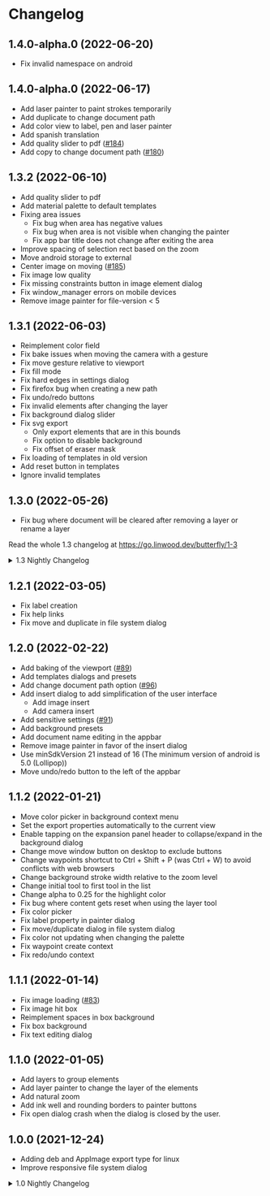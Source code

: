 # Changelog

<!--ENTER CHANGELOG HERE-->

## 1.4.0-alpha.0 (2022-06-20)

* Fix invalid namespace on android

## 1.4.0-alpha.0 (2022-06-17)

* Add laser painter to paint strokes temporarily
* Add duplicate to change document path
* Add color view to label, pen and laser painter
* Add spanish translation
* Add quality slider to pdf ([#184](https://github.com/LinwoodCloud/Butterfly/issues/184))
* Add copy to change document path ([#180](https://github.com/LinwoodCloud/Butterfly/issues/180))

## 1.3.2 (2022-06-10)

* Add quality slider to pdf
* Add material palette to default templates
* Fixing area issues
    * Fix bug when area has negative values
    * Fix bug when area is not visible when changing the painter
    * Fix app bar title does not change after exiting the area
* Improve spacing of selection rect based on the zoom
* Move android storage to external
* Center image on moving ([#185](https://github.com/LinwoodCloud/Butterfly/issues/185))
* Fix image low quality
* Fix missing constraints button in image element dialog
* Fix window_manager errors on mobile devices
* Remove image painter for file-version < 5

## 1.3.1 (2022-06-03)

* Reimplement color field
* Fix bake issues when moving the camera with a gesture
* Fix move gesture relative to viewport
* Fix fill mode
* Fix hard edges in settings dialog
* Fix firefox bug when creating a new path
* Fix undo/redo buttons
* Fix invalid elements after changing the layer
* Fix background dialog slider
* Fix svg export
    * Only export elements that are in this bounds
    * Fix option to disable background
    * Fix offset of eraser mask
* Fix loading of templates in old version
* Add reset button in templates
* Ignore invalid templates

## 1.3.0 (2022-05-26)

* Fix bug where document will be cleared after removing a layer or rename a layer

Read the whole 1.3 changelog at https://go.linwood.dev/butterfly/1-3

<details>
 <summary>1.3 Nightly Changelog</summary>

### 1.3.0-rc.2 (2022-05-22)

* Fix layout on bigger screens
* Fix image export
* Improve position of submenus

### 1.3.0-rc.1 (2022-05-18)

* Fix undo on scrolling
* Replace text buttons to icon buttons in dialog actions
* Fix appbar title
* Change scroll focus point relative to the zoom
* Fix zoom multiplier when using multiple fingers
* Add alwaysontop, move fullscreen to right top corner on desktop
* Add tooltips on window buttons
* Disable window buttons in full screen
* Fix file system on web (Creating directory if not exist)#
* Fix file system directory error
* Fix baking issues

### 1.3.0-rc.0 (2022-05-13)

* Implement drag resize area and popup window menu on desktop platforms
* Fix pixel ratio
* Fixing safe area bug in settings
* Fix embedding
* Upgrade to flutter 3
* Show error message if an error occurred while inserting

### 1.3.0-beta.2 (2022-05-06)

* Implement embed functionality
* Fixing a lot of bugs ([#158](https://github.com/LinwoodCloud/Butterfly/issues/158), Thanks to vi)
    * Add move/duplicate indicator
    * Add layer suggestions
    * Add multi element selection context menu
    * Remove delete confirmation when trying to delete an element or a painter
    * Fixing pixelated view when paint on it
    * Fix error when trying to delete the painter
    * Fix undo does not work on path eraser
    * Fix Drawing with multiple fingers leave multiple trails
    * Fix error while trying to delete an element
    * Fix error after deleting a painter
* Remove settings window buttons
* Change size of start dialog
* Add padding to pdf import dialog
* Add responsive slider
* Highlight primary button in dialogs
* Remove autosave on web

### 1.3.0-beta.1 (2022-04-29)

* Add custom designs
* Add material 3 components
* Add start, update and app introduction dialog
* Add settings to disable start dialog
* Implement pdf import
* Reimplement undo/redo
* Round scale
* Redesigned settings dialog

### 1.3.0-beta.0 (2022-04-20)

* Add svg export
* Add constraints to label and image
* Add horizontal and vertical alignment to label
* Reimplement eraser
* Fixing stroke width

### 1.3.0-alpha.1 (2022-04-12)

* Change scroll behavior to move
    * Add shift to inverse
* Move zoom options and undo/redo in popup menu
* Move overflow menu to the left and replace icon to logo
* Add scrollbar to tools
* Enable share of data for all platforms
* Restructure the code to separate the logic from the UI
* Add an introduction screen for the first start and for a new version
* Fix open file issues when opening by clicking on the file
* Fix full screen
* Temporarily disable undo/redo
* Fix duplicated keybind of insert and export

### 1.3.0-alpha.0 (2022-03-05)

* Add areas
    * Export areas
* Add area painter to declare areas
* Add full screen
* Update flutter version

</details>

## 1.2.1 (2022-03-05)

* Fix label creation
* Fix help links
* Fix move and duplicate in file system dialog

## 1.2.0 (2022-02-22)

* Add baking of the viewport ([#89](https://github.com/LinwoodCloud/Butterfly/issues/89))
* Add templates dialogs and presets
* Add change document path option ([#96](https://github.com/LinwoodCloud/Butterfly/issues/96))
* Add insert dialog to add simplification of the user interface
  * Add image insert
  * Add camera insert
* Add sensitive settings ([#91](https://github.com/LinwoodCloud/Butterfly/issues/91))
* Add background presets
* Add document name editing in the appbar
* Remove image painter in favor of the insert dialog
* Use minSdkVersion 21 instead of 16 (The minimum version of android is 5.0 (Lollipop))
* Move undo/redo button to the left of the appbar

## 1.1.2 (2022-01-21)

* Move color picker in background context menu
* Set the export properties automatically to the current view
* Enable tapping on the expansion panel header to collapse/expand in the background dialog
* Change move window button on desktop to exclude buttons
* Change waypoints shortcut to Ctrl + Shift + P (was Ctrl + W) to avoid conflicts with web browsers
* Change background stroke width relative to the zoom level
* Change initial tool to first tool in the list
* Change alpha to 0.25 for the highlight color
* Fix bug where content gets reset when using the layer tool
* Fix color picker
* Fix label property in painter dialog
* Fix move/duplicate dialog in file system dialog
* Fix color not updating when changing the palette
* Fix waypoint create context
* Fix redo/undo context

## 1.1.1 (2022-01-14)

* Fix image loading ([#83](https://github.com/LinwoodCloud/Butterfly/issues/83))
* Fix image hit box
* Reimplement spaces in box background
* Fix box background
* Fix text editing dialog

## 1.1.0 (2022-01-05)

* Add layers to group elements
* Add layer painter to change the layer of the elements
* Add natural zoom
* Add ink well and rounding borders to painter buttons
* Fix open dialog crash when the dialog is closed by the user.

## 1.0.0 (2021-12-24)

* Adding deb and AppImage export type for linux
* Improve responsive file system dialog

<details>
 <summary>1.0 Nightly Changelog</summary>

### 1.0.0-rc.6 (2021-12-18)

* Add context menu
* Add zoom-dependent stroke width ([#31](https://github.com/LinwoodCloud/Butterfly/issues/31))
* Move background and waypoints to background context menu
* Move color palette to three points menu
* Fix internal router, use / instead of hash
* Fix responsive issues on color picker, file system and image export

### 1.0.0-rc.5 (2021-12-10)

* Add eraser exclude property for the hand
* Add folder creation feature to the file system
* Add move feature to the file system
* Add search to waypoints dialog
* Add path and search widget to open dialog
* Add hand properties
* Add nightly icon
* Add pwa documentation
* Implement move/duplicate for elements
* Prevent browser behaviors on the web version
* Fixing file system on native platforms
* Fix splash screen on screen readers
* Fix some dialog themes to have rounded corners

### 1.0.0-rc.4 (2021-11-27)

* Add file system with files and folders native and indexeddb in web ([#53](https://github.com/LinwoodCloud/butterfly/pull/53))
  * Custom save location
  * Added file names
* Add behavior options for multi gestures ([#45](https://github.com/LinwoodCloud/butterfly/issues/45))
* Add version to information dialog ([#50](https://github.com/LinwoodCloud/butterfly/issues/50))
* Fixing dialogs will open multiple times ([#47](https://github.com/LinwoodCloud/butterfly/issues/47))
* Improve performance for images ([#35](https://github.com/LinwoodCloud/butterfly/issues/35))

### 1.0.0-rc.3 (2021-11-14)

* Add shortcuts
* Add default name for documents
* Reimplement fill feature
* Fixing zooming
* Fixing version on windows installer

### 1.0.0-rc.2 (2021-11-07)

* Change home page to drawing page ([#17](https://github.com/LinwoodCloud/butterfly/issues/17))
* Fixing zoom issues ([#20](https://github.com/LinwoodCloud/butterfly/issues/20))
* Simplify selection ([#23](https://github.com/LinwoodCloud/butterfly/issues/23))
  * Add more space to select
  * Add calculation to look if the cursor is between two points
  * Add calculation to get the real width and height of the text
  * Add select dialog if there are more than one element on the position
  * Add box that highlights the selection
* Change old home page to open dialog
* Rename old open dialog to import dialog
* Rename old save dialog to export dialog
* Add popup menu in the top right corner of the main view

### 1.0.0-rc.1 (2021-10-30)

* Add new graphic engine to allow moving in the negative direction
* Big performance issues were fixed
* New loading screen on web
* Add separate color palette class (new color palette file format)
* Fixing empty names in document name ([#14](https://github.com/LinwoodCloud/butterfly/issues/14))
* Fixing open/save dialog

### 1.0.0-rc.0 (2021-10-20)

* Add new design system
* Add image painter and layer
  * Add scale property
* Add open/save dialog
* Add letter spacing to text painter and element
* Add internal property class to simplify equal variables on painter and layer
* Normalize json keys
* Fix lag when zooming out of the viewport
* Split custom painter from view internally

### 1.0.0-beta.0 (2021-10-15)

* Add new color picker
  * Multiple palettes
  * Open/save palettes
  * Custom colors
  * Edit palettes
* Add new label properties (font weight, italic, decoration)
* Fix shared preferences bug that prevents starting the app on android

### 1.0.0-alpha.0 (2021-10-10)

First release 🎉

</details>
